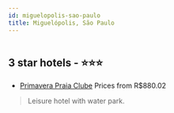 ```yaml
---
id: miguelopolis-sao-paulo
title: Miguelópolis, São Paulo
---
```


<center><img src="https://static.hotelurbano.com/reservas/prod0/5/5555/5592fb3f02f6c_11048679_876820555713065_2286644724756261360_o.jpg" alt="" /></center>


##  3 star hotels - ⭐️⭐️⭐️

-    [Primavera Praia Clube](https://us.hurb.com/hotels/miguelopolis/primavera-praia-clube-5555?cmp=18055) Prices from R$880.02
   > Leisure hotel with water park.
